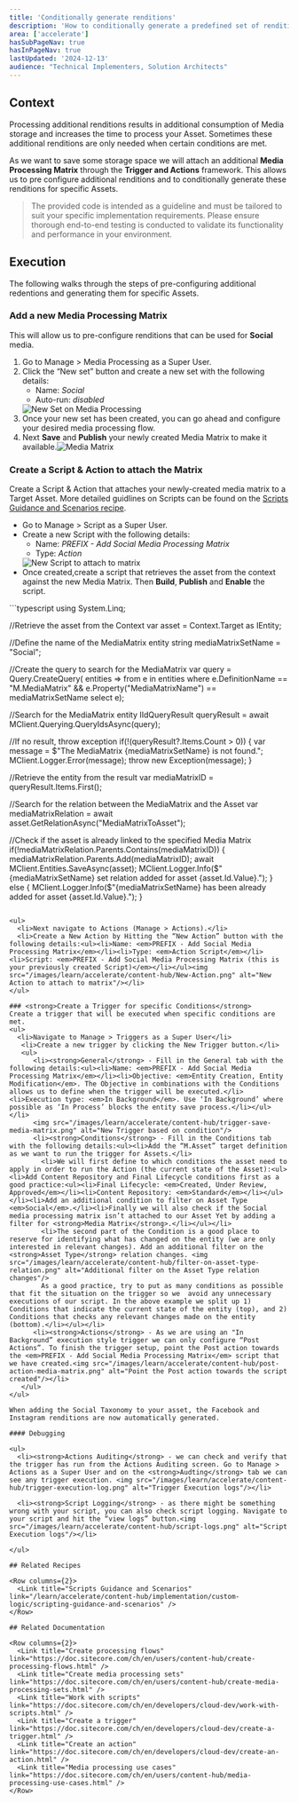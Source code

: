 ```yaml
---
title: 'Conditionally generate renditions'
description: 'How to conditionally generate a predefined set of renditions by attaching an additional Media Processing Matrix'
area: ['accelerate']
hasSubPageNav: true
hasInPageNav: true
lastUpdated: '2024-12-13'
audience: "Technical Implementers, Solution Architects"
---
```



## Context
Processing additional renditions results in additional consumption of Media storage and increases the time to process your Asset. Sometimes these additional renditions are only needed when certain conditions are met. 

As we want to save some storage space we will attach an additional <strong>Media Processing Matrix</strong> through the <strong>Trigger and Actions</strong> framework. This allows us to pre configure additional renditions and to conditionally generate these renditions for specific Assets.

> The provided code is intended as a guideline and must be tailored to suit your specific implementation requirements. Please ensure thorough end-to-end testing is conducted to validate its functionality and performance in your environment.

## Execution
The following walks through the steps of pre-configuring additional redentions and generating them for specific Assets.

### <strong>Add a new Media Processing Matrix</strong>
This will allow us to pre-configure renditions that can be used for <strong>Social</strong> media. 
<ol>
  <li>Go to Manage > Media Processing as a Super User.</li>
  <li>Click the “New set” button and create a new set with the following details:<ul><li>Name: <em>Social</em></li><li>Auto-run: <em>disabled</em></li></ul><img src="/images/learn/accelerate/content-hub/social-new-set.png" alt="New Set on Media Processing"/></li>
  <li>Once your new set has been created, you can go ahead and configure your desired media processing flow.</li>
  <li>Next <strong>Save</strong> and <strong>Publish</strong> your newly created Media Matrix to make it available.<img src="/images/learn/accelerate/content-hub/media-matrix.png" alt="Media Matrix"/></li>
</ol>

### <strong>Create a Script & Action to attach the Matrix</strong>
Create a Script & Action that attaches your newly-created media matrix to a Target Asset. More detailed guidlines on Scripts can be found on the [Scripts Guidance and Scenarios recipe](/learn/accelerate/content-hub/implementation/custom-logic/scripting-guidance-and-scenarios).

<ul>
  <li>Go to Manage > Script as a Super User.</li>
  <li>Create a new Script with the following details:<ul><li>Name: <em>PREFIX - Add Social Media Processing Matrix</em></li><li>Type: <em>Action</em></li></ul><img src="/images/learn/accelerate/content-hub/Social-Media-Processing-Matrix-Action.png" alt="New Script to attach to matrix"/></li>
  <li>Once created,create a script that retrieves the asset from the context against the new Media Matrix. Then <strong>Build</strong>, <strong>Publish</strong> and <strong>Enable</strong> the script. </li>
</ul>
```typescript
using System.Linq;

//Retrieve the asset from the Context
var asset = Context.Target as IEntity;

//Define the name of the MediaMatrix entity
string mediaMatrixSetName = "Social";

//Create the query to search for the MediaMatrix
var query = Query.CreateQuery(
    entities =>
        from 
            e in entities
        where
            e.DefinitionName == "M.MediaMatrix" &&
            e.Property("MediaMatrixName") == mediaMatrixSetName
        select e);

//Search for the MediaMatrix entity
IIdQueryResult queryResult = await MClient.Querying.QueryIdsAsync(query);

//If no result, throw exception
if(!(queryResult?.Items.Count > 0))
{
    var message = $"The MediaMatrix {mediaMatrixSetName} is not found.";
    MClient.Logger.Error(message);
    throw new Exception(message);
}

//Retrieve the entity from the result
var mediaMatrixID = queryResult.Items.First();

//Search for the relation between the MediaMatrix and the Asset
var mediaMatrixRelation = await asset.GetRelationAsync<IChildToManyParentsRelation>("MediaMatrixToAsset");

//Check if the asset is already linked to the specified Media Matrix
if(!mediaMatrixRelation.Parents.Contains(mediaMatrixID))
{
    mediaMatrixRelation.Parents.Add(mediaMatrixID);
    await MClient.Entities.SaveAsync(asset);
    MClient.Logger.Info($"{mediaMatrixSetName} set relation added for asset {asset.Id.Value}.");
}
else
{
    MClient.Logger.Info($"{mediaMatrixSetName} has been already added for asset {asset.Id.Value}.");
}
```

<ul>
  <li>Next navigate to Actions (Manage > Actions).</li>
  <li>Create a New Action by Hitting the “New Action” button with the following details:<ul><li>Name: <em>PREFIX - Add Social Media Processing Matrix</em></li><li>Type: <em>Action Script</em></li><li>Script: <em>PREFIX - Add Social Media Processing Matrix (this is your previously created Script)</em></li></ul><img src="/images/learn/accelerate/content-hub/New-Action.png" alt="New Action to attach to matrix"/></li>
</ul>

### <strong>Create a Trigger for specific Conditions</strong>
Create a trigger that will be executed when specific conditions are met.
<ul>
  <li>Navigate to Manage > Triggers as a Super User</li>
   <li>Create a new trigger by clicking the New Trigger button.</li>
   <ul>
      <li><strong>General</strong> - Fill in the General tab with the following details:<ul><li>Name: <em>PREFIX - Add Social Media Processing Matrix</em></li><li>Objective: <em>Entity Creation, Entity Modification</em>. The Objective in combinations with the Conditions allows us to define when the trigger will be executed.</li><li>Execution type: <em>In Background</em>. Use ‘In Background’ where possible as ‘In Process’ blocks the entity save process.</li></ul></li>
      <img src="/images/learn/accelerate/content-hub/trigger-save-media-matrix.png" alt="New Trigger based on condition"/>
      <li><strong>Conditions</strong> - Fill in the Conditions tab with the following details:<ul><li>Add the “M.Asset” target definition as we want to run the trigger for Assets.</li>
        <li>We will first define to which conditions the asset need to apply in order to run the Action (the current state of the Asset):<ul><li>Add Content Repository and Final Lifecycle conditions first as a good practice:<ul><li>Final Lifecycle: <em>Created, Under Review, Approved</em></li><li>Content Repository: <em>Standard</em></li></ul></li><li>Add an additional condition to filter on Asset Type <em>Social</em>.</li><li>Finally we will also check if the Social media processing matrix isn’t attached to our Asset Yet by adding a filter for <strong>Media Matrix</strong>.</li></ul></li>
        <li>The second part of the Condition is a good place to reserve for identifying what has changed on the entity (we are only interested in relevant changes). Add an additional filter on the <strong>Asset Type</strong> relation changes. <img src="/images/learn/accelerate/content-hub/filter-on-asset-type-relation.png" alt="Additional filter on the Asset Type relation changes"/> 
        As a good practice, try to put as many conditions as possible that fit the situation on the trigger so we  avoid any unnecessary executions of our script. In the above example we split up 1) Conditions that indicate the current state of the entity (top), and 2) Conditions that checks any relevant changes made on the entity (bottom).</li></ul></li>
      <li><strong>Actions</strong> - As we are using an "In Background” execution style trigger we can only configure “Post Actions”. To finish the trigger setup, point the Post action towards the <em>PREFIX - Add Social Media Processing Matrix</em> script that we have created.<img src="/images/learn/accelerate/content-hub/post-action-media-matrix.png" alt="Point the Post action towards the script created"/></li>
   </ul>
</ul>

When adding the Social Taxonomy to your asset, the Facebook and Instagram renditions are now automatically generated.

#### Debugging 

<ul>
  <li><strong>Actions Auditing</strong> - we can check and verify that the trigger has run from the Actions Auditing screen. Go to Manage > Actions as a Super User and on the <strong>Audting</strong> tab we can see any trigger execution. <img src="/images/learn/accelerate/content-hub/trigger-execution-log.png" alt="Trigger Execution logs"/></li>

  <li><strong>Script Logging</strong> - as there might be something wrong with your script, you can also check script logging. Navigate to your script and hit the “view logs” button.<img src="/images/learn/accelerate/content-hub/script-logs.png" alt="Script Execution logs"/></li>

</ul>

## Related Recipes

<Row columns={2}>
  <Link title="Scripts Guidance and Scenarios" link="/learn/accelerate/content-hub/implementation/custom-logic/scripting-guidance-and-scenarios" />
</Row>

## Related Documentation

<Row columns={2}>
  <Link title="Create processing flows" link="https://doc.sitecore.com/ch/en/users/content-hub/create-processing-flows.html" />
  <Link title="Create media processing sets" link="https://doc.sitecore.com/ch/en/users/content-hub/create-media-processing-sets.html" />
  <Link title="Work with scripts" link="https://doc.sitecore.com/ch/en/developers/cloud-dev/work-with-scripts.html" />
  <Link title="Create a trigger" link="https://doc.sitecore.com/ch/en/developers/cloud-dev/create-a-trigger.html" />
  <Link title="Create an action" link="https://doc.sitecore.com/ch/en/developers/cloud-dev/create-an-action.html" />
  <Link title="Media processing use cases" link="https://doc.sitecore.com/ch/en/users/content-hub/media-processing-use-cases.html" />
</Row>


